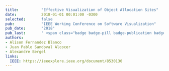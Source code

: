 ```yaml
---
title:          "Effective Visualization of Object Allocation Sites"
date:           2018-01-01 00:01:00 -0300
selected:       false
pub:            "IEEE Working Conference on Software Visualization"
pub_date:       "2018"
pub_last:       ' <span class="badge badge-pill badge-publication badge-primary">VISSOFT</span> <span class="badge badge-pill badge-publication badge-info">Main Research Track</span>'
authors:
- Alison Fernandez Blanco
- Juan Pablo Sandoval Alcocer
- Alexandre Bergel
links:
  IEEE: https://ieeexplore.ieee.org/document/8530130
---
```

